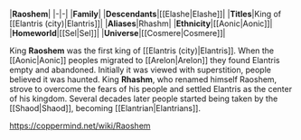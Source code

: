 |**Raoshem**|
|-|-|
|**Family**|
|**Descendants**|[[Elashe\|Elashe]]|
|**Titles**|King of [[Elantris (city)\|Elantris]]|
|**Aliases**|Rhashm|
|**Ethnicity**|[[Aonic\|Aonic]]|
|**Homeworld**|[[Sel\|Sel]]|
|**Universe**|[[Cosmere\|Cosmere]]|

King **Raoshem** was the first king of [[Elantris (city)\|Elantris]].
When the [[Aonic\|Aonic]] peoples migrated to [[Arelon\|Arelon]] they found Elantris empty and abandoned. Initially it was viewed with superstition, people believed it was haunted. King **Rhashm**, who renamed himself Raoshem, strove to overcome the fears of his people and settled Elantris as the center of his kingdom. Several decades later people started being taken by the [[Shaod\|Shaod]], becoming [[Elantrian\|Elantrians]].



https://coppermind.net/wiki/Raoshem